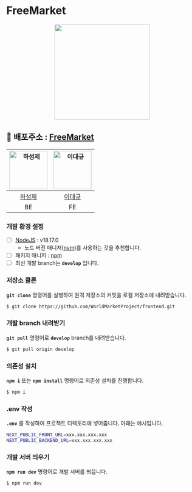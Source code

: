 # FreeMarket

<div align="center">
    <img src="https://github.com/WorldMarketProject/frontend/assets/95404736/a41bda40-f6db-4ffb-bc59-ee5991cfdccf" width="250"/>
</div>

<h2>🔗 배포주소 : <a href="http://146.56.148.72:3001/" rel="nofollow">FreeMarket</a></h2></h2>

<table width="25%">
    <thead>
        <tr>
            <th align="center"><a target="_blank" rel="noopener noreferrer" href="/codestates-seb/seb43_main_017/blob/main/img/4.png"><img src="https://github.com/WorldMarketProject/frontend/assets/95404736/5bbb15a7-1e63-4300-8f74-a80bcd3240f0" alt="하성제" style="width: 100px;"></a></th>
            <th align="center"><a target="_blank" rel="noopener noreferrer" href="/codestates-seb/seb43_main_017/blob/main/img/4.png"><img src="https://github.com/WorldMarketProject/frontend/assets/95404736/7839f7de-adbc-4368-ba99-e6933847fae4" alt="이대규" style="width: 100px;"></a></th>
        </tr>
    </thead>
    <tbody>
        <tr>
            <td align="center"><a href="https://github.com/HaSungJe">하성제</a></td>
            <td align="center"><a href="https://github.com/ilimes">이대규</a></td>
        </tr>
        <tr>
            <td align="center">BE</td>
            <td align="center">FE</td>
        </tr>
    </tbody>
</table>

### 개발 환경 설정
- [ ] [NodeJS](https://nodejs.org/ko/) : v18.17.0
  - 노드 버전 매니저([nvm](https://github.com/nvm-sh/nvm))를 사용하는 것을 추천합니다.
- [ ] 패키지 매니저 : [npm](https://nodejs.org/en/)
- [ ] 최신 개발 branch는 **`develop`** 입니다.

### 저장소 클론
**`git clone`** 명령어를 실행하여 원격 저장소의 커밋을 로컬 저장소에 내려받습니다.
```bash
$ git clone https://github.com/WorldMarketProject/frontend.git
```

### 개발 branch 내려받기
**`git pull`** 명령어로 **`develop`** branch를 내려받습니다.
```bash
$ git pull origin develop
```

### 의존성 설치
**`npm i`** 또는 **`npm install`** 명령어로 의존성 설치를 진행합니다.
```bash
$ npm i
```

### .env 작성
**`.env`** 를 작성하여 프로젝트 디렉토리에 넣어줍니다. 아래는 예시입니다.
```bash
NEXT_PUBLIC_FRONT_URL=xxx.xxx.xxx.xxx
NEXT_PUBLIC_BACKEND_URL=xxx.xxx.xxx.xxx
```

### 개발 서버 띄우기
**`npm run dev`** 명령어로 개발 서버를 띄웁니다. 
```bash
$ npm run dev
```

